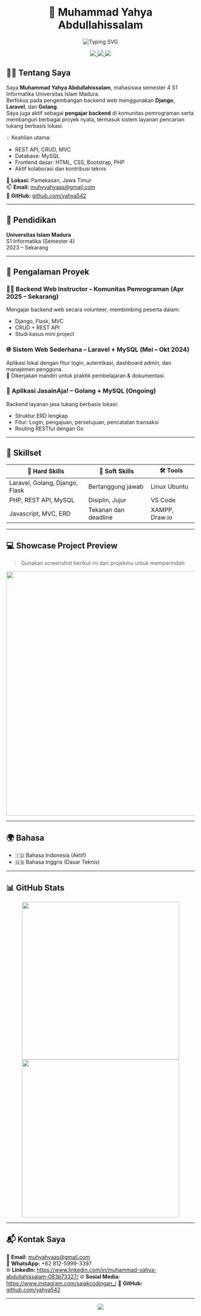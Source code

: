 <h1 align="center">
  🚀 Muhammad Yahya Abdullahissalam
</h1>

<p align="center">
  <img src="https://readme-typing-svg.demolab.com?font=Fira+Code&size=24&pause=1000&color=0FF4DB&center=true&vCenter=true&width=700&lines=Full+Stack+Web+Developer;Backend+Architect+%7C+Django%2C+Laravel%2C+Golang;Passionate+Builder+%7C+Clean+Code+Lover+%7C+Team+Player" alt="Typing SVG" />
</p>

<p align="center">
  <a href="https://github.com/yahya542">
    <img src="https://img.shields.io/badge/GitHub-yahya542-181717?style=flat&logo=github">
  </a>
  <a href="mailto:muhyahyaas@gmail.com">
    <img src="https://img.shields.io/badge/Email-muhyahyaas@gmail.com-EA4335?style=flat&logo=gmail&logoColor=white">
  </a>
  <a href="https://www.linkedin.com/in/muhammad-yahya-abdullahissalam-083b73327/">
    <img src="https://img.shields.io/badge/LinkedIn-muhammad--yahya--abdullahissalam-blue?style=flat&logo=linkedin">
  </a>
</p>


## 🧑‍💻 Tentang Saya

Saya **Muhammad Yahya Abdullahissalam**, mahasiswa semester 4 S1 Informatika Universitas Islam Madura.  
Berfokus pada pengembangan backend web menggunakan **Django**, **Laravel**, dan **Golang**.  
Saya juga aktif sebagai **pengajar backend** di komunitas pemrograman serta membangun berbagai proyek nyata, termasuk sistem layanan pencarian tukang berbasis lokasi.

💡 Keahlian utama:  
- REST API, CRUD, MVC
- Database: MySQL
- Frontend dasar: HTML, CSS, Bootstrap, PHP
- Aktif kolaborasi dan kontribusi teknis

📍 **Lokasi:** Pamekasan, Jawa Timur  
📫 **Email:** muhyyahyaas@gmail.com  
🔗 **GitHub:** [github.com/yahya542](https://github.com/yahya542)

---

## 🏫 Pendidikan

**Universitas Islam Madura**  
S1 Informatika (Semester 4)  
2023 – Sekarang

---

## 🧪 Pengalaman Proyek

### 🧑‍🏫 Backend Web Instructor – Komunitas Pemrograman (Apr 2025 – Sekarang)
Mengajar backend web secara volunteer, membimbing peserta dalam:
- Django, Flask, MVC
- CRUD + REST API
- Studi kasus mini project

### 🌐 Sistem Web Sederhana – Laravel + MySQL (Mei – Okt 2024)
Aplikasi lokal dengan fitur login, autentikasi, dashboard admin, dan manajemen pengguna.  
💬 Dikerjakan mandiri untuk praktik pembelajaran & dokumentasi.

### 🔧 Aplikasi JasainAja! – Golang + MySQL (Ongoing)
Backend layanan jasa tukang berbasis lokasi:
- Struktur ERD lengkap
- Fitur: Login, pengajuan, persetujuan, pencatatan transaksi
- Routing RESTful dengan Go

---

## 🚀 Skillset

| 🔧 Hard Skills | 💼 Soft Skills | 🛠️ Tools |
|---------------|----------------|-----------|
| Laravel, Golang, Django, Flask | Bertanggung jawab | Linux Ubuntu |
| PHP, REST API, MySQL | Disiplin, Jujur | VS Code |
| Javascript, MVC, ERD | Tekanan dan deadline | XAMPP, Draw.io |

---

## 💻 Showcase Project Preview

> Gunakan screenshot berikut ini dari projekmu untuk memperindah:

<p align="center">
  <img src="https://user-images.githubusercontent.com/0000000/114278197-c471cb00-9a59-11eb-9504-6bb7f497de66.png" width="650"/>
</p>

---

## 🌍 Bahasa

- 🇮🇩 Bahasa Indonesia (Aktif)
- 🇬🇧 Bahasa Inggris (Dasar Teknis)

---

## 📊 GitHub Stats

<p align="center">
  <img src="https://github-readme-stats.vercel.app/api?username=yahya542&show_icons=true&theme=gruvbox" width="420">
  <img src="https://github-readme-streak-stats.herokuapp.com/?user=yahya542&theme=gruvbox" width="420">
</p>

---

## 📬 Kontak Saya

📨 **Email:** muhyahyaas@gmail.com  
📱 **WhatsApp:** +62 812-5999-3397  
🌐 **LinkedIn:** https://www.linkedin.com/in/muhammad-yahya-abdullahissalam-083b73327/
🌐 **Sosial Media:** https://www.instagram.com/sajakcodingan_/
🔗 **GitHub:** [github.com/yahya542](https://github.com/yahya542)

---

<p align="center">
  <img src="https://capsule-render.vercel.app/api?type=waving&color=0abde3&height=100&section=footer"/>
</p>
